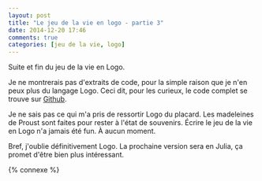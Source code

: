 ```yaml
---
layout: post
title: "Le jeu de la vie en logo - partie 3"
date: 2014-12-20 17:46
comments: true
categories: [jeu de la vie, logo]
---
```


Suite et fin du jeu de la vie en Logo.

Je ne montrerais pas d'extraits de code, pour la simple raison que
je n'en peux plus du langage Logo.  Ceci dit, pour les curieux, le code complet
se trouve sur [Github](https://github.com/lkdjiin/game-of-life-logo).

 Je ne sais pas ce qui m'a pris de
ressortir Logo du placard. Les madeleines de Proust sont faites pour rester à
l'état de souvenirs. Écrire le jeu de la vie en Logo n'a jamais été fun. À
aucun moment.

<!-- more -->

Bref, j'oublie définitivement Logo. La prochaine version sera en Julia, ça
promet d'être bien plus intéressant.

{% connexe %}
